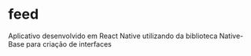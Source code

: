 # feed
Aplicativo desenvolvido em React Native utilizando da biblioteca Native-Base para criação de interfaces 
